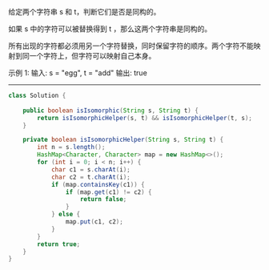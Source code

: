 给定两个字符串 s 和 t，判断它们是否是同构的。

如果 s 中的字符可以被替换得到 t ，那么这两个字符串是同构的。

所有出现的字符都必须用另一个字符替换，同时保留字符的顺序。两个字符不能映射到同一个字符上，但字符可以映射自己本身。

示例 1:
输入: s = "egg", t = "add"
输出: true

***

```Java
class Solution {
    
    public boolean isIsomorphic(String s, String t) {
        return isIsomorphicHelper(s, t) && isIsomorphicHelper(t, s);
    }

    private boolean isIsomorphicHelper(String s, String t) {
        int n = s.length();
        HashMap<Character, Character> map = new HashMap<>();
        for (int i = 0; i < n; i++) {
            char c1 = s.charAt(i);
            char c2 = t.charAt(i);
            if (map.containsKey(c1)) {
                if (map.get(c1) != c2) {
                    return false;
                }
            } else {
                map.put(c1, c2);
            }
        }
        return true;
    }
}
```